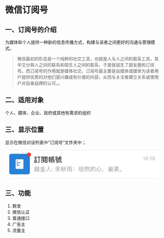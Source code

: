 # 微信订阅号

## 一、订阅号的介绍

为媒体和个人提供一种新的信息传播方式，构建与读者之间更好的沟通与管理模式。

> 微信最初的形态是一个纯粹的社交工具，也就是人与人之间的联系工具，其中又分熟人之间的联系和陌生人之间的联系，于是就诞生了朋友圈和订阅号。而订阅号的作用就是媒体社交，订阅号最主要是自媒体或媒体为读者用户提供优质的对他们感兴趣或有价值的内容，从而与关注者建立关系或使用户对自身品牌的认可。。

## 二、适用对象

个人、媒体、企业、政府或其他有需求的组织

## 三、显示位置

显示在微信对话列表中“订阅号”文件夹中；

![](media/14893025767562.jpg)

## 三、功能

1. 群发
2. 微信认证
3. 普通接口
4. 广告主
5. 流量主

